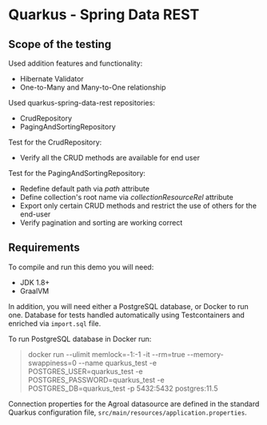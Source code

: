 # Quarkus - Spring Data REST

## Scope of the testing
Used addition features and functionality:
- Hibernate Validator
- One-to-Many and Many-to-One relationship

Used quarkus-spring-data-rest repositories:
- CrudRepository
- PagingAndSortingRepository

Test for the CrudRepository:  
- Verify all the CRUD methods are available for end user

Test for the PagingAndSortingRepository:  
- Redefine default path via *path* attribute
- Define collection's root name via *collectionResourceRel* attribute
- Export only certain CRUD methods and restrict the use of others for the end-user
- Verify pagination and sorting are working correct

## Requirements

To compile and run this demo you will need:

- JDK 1.8+
- GraalVM

In addition, you will need either a PostgreSQL database, or Docker to run one. Database for tests handled automatically using Testcontainers and enriched via `import.sql` file.

To run PostgreSQL database in Docker run:  
> docker run --ulimit memlock=-1:-1 -it --rm=true --memory-swappiness=0 --name quarkus_test -e POSTGRES_USER=quarkus_test -e POSTGRES_PASSWORD=quarkus_test -e POSTGRES_DB=quarkus_test -p 5432:5432 postgres:11.5

Connection properties for the Agroal datasource are defined in the standard Quarkus configuration file,
`src/main/resources/application.properties`.


